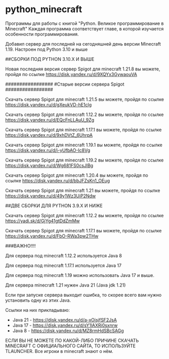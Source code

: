 # python_minecraft
Программы для работы с книгой "Python. Великое программирование в Minecraft"
Каждая программа соответствует главе, в которой изучается особенности программирования.

Добавил сервер для последней на сегодняшней день версии Minecraft 1.19. Настроен под Python 3.10 и выше

##СБОРКИ ПОД PYTHON 3.10.X И ВЫШЕ

Новая последняя версия сервер Spigot для minecraft 1.21.8 вы можете, пройдя по ссылке https://disk.yandex.ru/d/9XQYx3GywaouVA

#################
#Старые версии сервера Spigot
#################

Скачать сервер Spigot для minecraft 1.21.5 вы можете, пройдя по ссылке https://disk.yandex.ru/d/gXeukVD-hE1clg 

Скачать сервер Spigot для minecraft 1.12.2 вы можете, пройдя по ссылке https://disk.yandex.ru/d/EQcFnLLAuU_9Zg

Скачать сервер Spigot для minecraft 1.17.1 вы можете, пройдя по ссылке https://disk.yandex.ru/d/9xhDVtZ_6UhrpA

Скачать сервер Spigot для minecraft 1.19.1 вы можете, пройдя по ссылке https://disk.yandex.ru/d/i-yUfbAO-Ic8Vg 

Скачать сервер Spigot для minecraft 1.19.2 вы можете, пройдя по ссылке https://disk.yandex.ru/d/Wg681FS0csJlBg

Скачать сервер Spigot для minecraft 1.20.4 вы можете, пройдя по ссылке https://disk.yandex.ru/d/bbJFZsKn1_OEug

Скачать сервер Spigot для minecraft 1.21 вы можете, пройдя по ссылке https://disk.yandex.ru/d/49y1Wz3UiP2Ndw


##ДВЕ СБОРКИ ДЛЯ PYTHON 3.9.X И НИЖЕ

Скачать сервер Spigot для minecraft 1.12.2 вы можете, пройдя по ссылке https://yadi.sk/d/GjYg41gtDdZmMw

Скачать сервер Spigot для minecraft 1.17.1 вы можете, пройдя по ссылке https://disk.yandex.ru/d/FbO-RWa3pw2THw


###ВАЖНО!!!!

Для сервера под minecraft 1.12.2 используется Java 8 

Для сервера под minecraft 1.17.1 используется Java 17

Для сервера под minecraft 1.19 можно использовать Java 17 и выше.

Для сервера minecraft 1.21 нужен Java 21 (Java jdk 1.21)

Если при запуске сервера выходит ошибка, то скорее всего вам нужно установить одну из этих Java.

Ссылки на них прикладываю:
- Java 21 - https://disk.yandex.ru/d/a-xOisjfSF2JsA
- Java 17  - https://disk.yandex.ru/d/sY1lAXRi0sxnrw
- Java 8  - https://disk.yandex.ru/d/MZ8rmHdSBcSAGg

ЕСЛИ ВЫ НЕ МОЖЕТЕ ПО КАКОЙ-ЛИБО ПРИЧИНЕ СКАЧАТЬ MINECRAFT С ОФИЦИАЛЬНОГО САЙТА, ТО ИСПОЛЬЗУЙТЕ TLAUNCHER. Все игроки в minecraft знают о нём.
